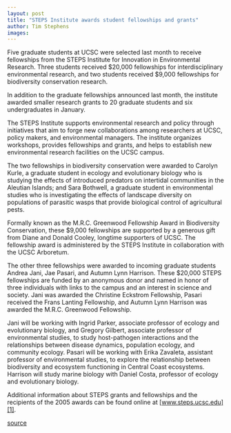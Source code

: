 ```yaml
---
layout: post
title: "STEPS Institute awards student fellowships and grants"
author: Tim Stephens
images:
---
```


Five graduate students at UCSC were selected last month to receive fellowships from the STEPS Institute for Innovation in Environmental Research. Three students received $20,000 fellowships for interdisciplinary environmental research, and two students received $9,000 fellowships for biodiversity conservation research.

In addition to the graduate fellowships announced last month, the institute awarded smaller research grants to 20 graduate students and six undergraduates in January.

The STEPS Institute supports environmental research and policy through initiatives that aim to forge new collaborations among researchers at UCSC, policy makers, and environmental managers. The institute organizes workshops, provides fellowships and grants, and helps to establish new environmental research facilities on the UCSC campus.

The two fellowships in biodiversity conservation were awarded to Carolyn Kurle, a graduate student in ecology and evolutionary biology who is studying the effects of introduced predators on intertidal communities in the Aleutian Islands; and Sara Bothwell, a graduate student in environmental studies who is investigating the effects of landscape diversity on populations of parasitic wasps that provide biological control of agricultural pests.

Formally known as the M.R.C. Greenwood Fellowship Award in Biodiversity Conservation, these $9,000 fellowships are supported by a generous gift from Diane and Donald Cooley, longtime supporters of UCSC. The fellowship award is administered by the STEPS Institute in collaboration with the UCSC Arboretum.

The other three fellowships were awarded to incoming graduate students Andrea Jani, Jae Pasari, and Autumn Lynn Harrison. These $20,000 STEPS fellowships are funded by an anonymous donor and named in honor of three individuals with links to the campus and an interest in science and society. Jani was awarded the Christine Eckstrom Fellowship, Pasari received the Frans Lanting Fellowship, and Autumn Lynn Harrison was awarded the M.R.C. Greenwood Fellowship.

Jani will be working with Ingrid Parker, associate professor of ecology and evolutionary biology, and Gregory Gilbert, associate professor of environmental studies, to study host-pathogen interactions and the relationships between disease dynamics, population ecology, and community ecology. Pasari will be working with Erika Zavaleta, assistant professor of environmental studies, to explore the relationship between biodiversity and ecosystem functioning in Central Coast ecosystems. Harrison will study marine biology with Daniel Costa, professor of ecology and evolutionary biology.

Additional information about STEPS grants and fellowships and the recipients of the 2005 awards can be found online at [www.steps.ucsc.edu][1].  

[1]: http://www.steps.ucsc.edu

[source](http://www1.ucsc.edu/currents/04-05/06-06/awards-steps.asp "Permalink to awards-steps")
